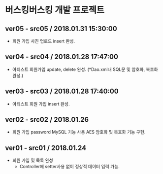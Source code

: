 # 버스킹버스킹 개발 프로젝트

## ver05 - src05 / 2018.01.31 15:30:00

- 회원 가입 사진 업로드 insert 완성.

## ver04 - src04 / 2018.01.28 17:47:00

- 아티스트 회원가입 update, delete 완성.
  (*Dao.xml내 SQL문 및 암호화, 복호화 완성.) 

## ver03 - src03 / 2018.01.28 17:40:00

- 아티스트 회원 가입 insert 완성.

## ver02 - src02 / 2018.01.26

- 회원 가입 password MySQL 기능 사용 AES 암호화 및 복호화 기능 구현.

## ver01 - src01 / 2018.01.24

- 회원 가입 및 목록 완성
  - Controller에 setter사용 없이 정상적 데이터 입력 가능.